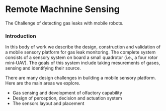 # Remote Machnine Sensing
The Challenge of detecting gas leaks with mobile robots.

### Introduction
In this body of work we describe the design, construction and validation of a mobile sensory platform for gas leak monitoring. The complete system consists of a sensory system on board a small quadrotor (i.e., a four rotor mini-UAV). The goals of this system include taking mesurements of gases, sensing and identifying their source.

There are many design challenges in building a mobile sensory platform. Here are the main areas we explore.
- Gas sensing and development of olfactory capability
- Design of perception, decision and actuation system 
- The sensors layout and placement



